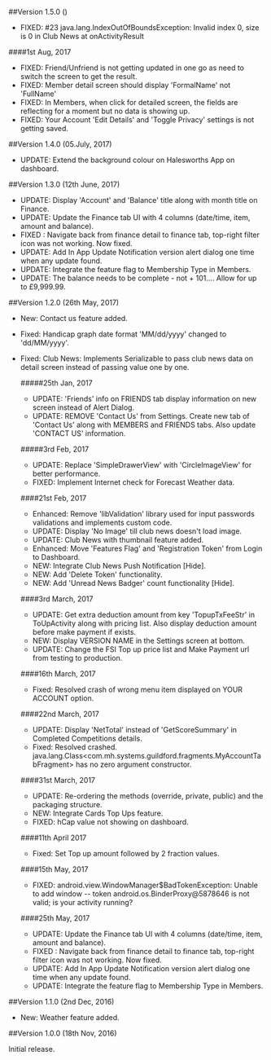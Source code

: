 ##Version 1.5.0 ()
 - FIXED: #23 java.lang.IndexOutOfBoundsException: Invalid index 0, size is 0 in Club News at onActivityResult

 ####1st Aug, 2017
  - FIXED: Friend/Unfriend is not getting updated in one go as need to switch the screen to get the result.
  - FIXED: Member detail screen should display 'FormalName' not 'FullName'
  - FIXED: In Members, when click for detailed screen, the fields are reflecting for a moment but no data is showing up.
  - FIXED: Your Account 'Edit Details' and 'Toggle Privacy' settings is not getting saved.


##Version 1.4.0 (05.July, 2017)
 - UPDATE: Extend the background colour on Halesworths App on dashboard.
 
##Version 1.3.0 (12th June, 2017)

 - UPDATE: Display 'Account' and 'Balance' title along with month title on Finance.
 - UPDATE: Update the Finance tab UI with 4 columns (date/time, item, amount and balance).
 - FIXED : Navigate back from finance detail to finance tab, top-right filter icon was not working. Now fixed.
 - UPDATE: Add In App Update Notification version alert dialog one time when any update found.
 - UPDATE: Integrate the feature flag to Membership Type in Members.
 - UPDATE: The balance needs to be complete - not + 101.... Allow for up to £9,999.99.

##Version 1.2.0 (26th May, 2017)

- New: Contact us feature added.
- Fixed: Handicap graph date format 'MM/dd/yyyy' changed to 'dd/MM/yyyy'.
- Fixed: Club News: Implements Serializable to pass club news data on detail screen instead of passing value one by one.

    #####25th Jan, 2017
    - UPDATE: 'Friends' info on FRIENDS tab display information on new screen instead of Alert Dialog.
    - UPDATE: REMOVE 'Contact Us' from Settings. Create new tab of 'Contact Us' along with MEMBERS and FRIENDS tabs. Also update 'CONTACT US' information.

    #####3rd Feb, 2017
    - UPDATE: Replace 'SimpleDrawerView' with 'CircleImageView' for better performance.
    - FIXED: Implement Internet check for Forecast Weather data.

    ####21st Feb, 2017
    - Enhanced: Remove 'libValidation' library used for input passwords validations and implements custom code.
    - UPDATE: Display 'No Image' till club news doesn't load image.
    - UPDATE: Club News with thumbnail feature added.
    - Enhanced: Move 'Features Flag' and 'Registration Token' from Login to Dashboard.
    - NEW: Integrate Club News Push Notification [Hide].
    - NEW: Add 'Delete Token' functionality.
    - NEW: Add 'Unread News Badger' count functionality [Hide].

    ####3rd March, 2017
     - UPDATE: Get extra deduction amount from key 'TopupTxFeeStr' in ToUpActivity along with pricing list. Also display deduction amount before make payment if exists.
     - NEW: Display VERSION NAME in the Settings screen at bottom.
	 - UPDATE: Change the FSI Top up price list and Make Payment url from testing to production.

    ####16th March, 2017
     - Fixed: Resolved crash of wrong menu item displayed on YOUR ACCOUNT option.
     
    ####22nd March, 2017
    - UPDATE: Display 'NetTotal' instead of 'GetScoreSummary' in Completed Competitions details.
    - Fixed: Resolved crashed. java.lang.Class<com.mh.systems.guildford.fragments.MyAccountTabFragment> has no zero argument constructor.
    
    ####31st March, 2017
    - UPDATE: Re-ordering the methods (override, private, public) and the packaging structure.
    - NEW: Integrate Cards Top Ups feature.
    - FIXED: hCap value not showing on dashboard.
    
    ####11th April 2017
    - Fixed: Set Top up amount followed by 2 fraction values.
    
    ####15th May, 2017
    - FIXED: android.view.WindowManager$BadTokenException: Unable to add window -- token android.os.BinderProxy@5878646 is not valid; is your activity running?
       
    ####25th May, 2017
    - UPDATE: Update the Finance tab UI with 4 columns (date/time, item, amount and balance).
    - FIXED : Navigate back from finance detail to finance tab, top-right filter icon was not working. Now fixed.
    - UPDATE: Add In App Update Notification version alert dialog one time when any update found.
    - UPDATE: Integrate the feature flag to Membership Type in Members.
         
##Version 1.1.0 (2nd Dec, 2016)

- New: Weather feature added.

##Version 1.0.0 (18th Nov, 2016)

Initial release.